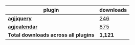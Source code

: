 plugin|downloads
------|----------
[**agjjquery**](https://www.npmjs.com/package/agjjquery)|[246](https://www.npmjs.com/package/agjjquery)
[**agjcalendar**](https://www.npmjs.com/package/agjcalendar)|[875](https://www.npmjs.com/package/agjcalendar)
**Total downloads across all plugins**|**1,121**

